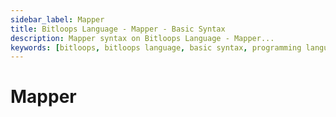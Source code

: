 ```yaml
---
sidebar_label: Mapper
title: Bitloops Language - Mapper - Basic Syntax 
description: Mapper syntax on Bitloops Language - Mapper...  
keywords: [bitloops, bitloops language, basic syntax, programming language, variables, types, objects, data types, classes, interfaces, modules, functions, loops, services, mapper]
---
```


# Mapper
